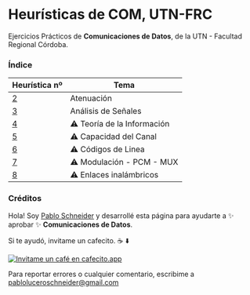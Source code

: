 # Heurísticas de COM, UTN-FRC

Ejercicios Prácticos de **Comunicaciones de Datos**, de la UTN - Facultad Regional Córdoba.

### Índice

| Heurística nº         | Tema                        |
| --------------------- | --------------------------- |
| [2](heuristica-2/2-1) | Atenuación                  |
| [3](heuristica-3/3-1) | Análisis de Señales         |
| [4](#)                | ⚠️ Teoría de la Información |
| [5](#)                | ⚠️ Capacidad del Canal      |
| [6](#)                | ⚠️ Códigos de Linea         |
| [7](#)                | ⚠️ Modulación - PCM - MUX   |
| [8](#)                | ⚠️ Enlaces inalámbricos     |

### Créditos

Hola! Soy [Pablo Schneider](https://www.linkedin.com/in/pabloschneider/) y desarrollé esta página para ayudarte a ✨ aprobar ✨ **Comunicaciones de Datos**.

Si te ayudó, invitame un cafecito. ☕️ ⬇️

[![Invitame un café en cafecito.app](https://cdn.cafecito.app/imgs/buttons/button_6.svg)](https://cafecito.app/pabloschneider)

Para reportar errores o cualquier comentario, escribime a pabloluceroschneider@gmail.com
